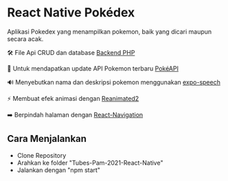 # React Native Pokédex

Aplikasi Pokedex yang menampilkan pokemon, baik yang dicari maupun secara acak.

🛠️ File Api CRUD dan database [Backend PHP](http://github.com)

📕 Untuk mendapatkan update API Pokemon terbaru [PokéAPI](https://pokeapi.co/)

🔊 Menyebutkan nama dan deskripsi pokemon menggunakan [expo-speech](https://docs.expo.io/versions/latest/sdk/speech)

⚡️ Membuat efek animasi dengan [Reanimated2](https://docs.swmansion.com/react-native-reanimated/)

➡️ Berpindah halaman dengan [React-Navigation](https://reactnavigation.org/docs/getting-started)

## Cara Menjalankan

- Clone Repository
- Arahkan ke folder "Tubes-Pam-2021-React-Native" 
- Jalankan dengan "npm start"
